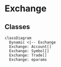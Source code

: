 # Exchange

## Classes

```mermaid
classDiagram
  Dynamic <|-- Exchange
  Exchange: Account[]
  Exchange: Symbol[]
  Exchange: Trade[]
  Exchange: eparams
```
